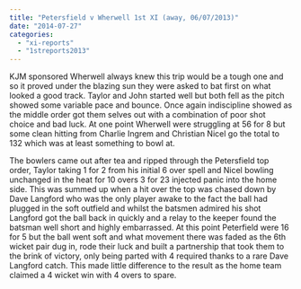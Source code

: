 ```yaml
---
title: "Petersfield v Wherwell 1st XI (away, 06/07/2013)"
date: "2014-07-27"
categories: 
  - "xi-reports"
  - "1streports2013"
---
```


KJM sponsored Wherwell always knew this trip would be a tough one and so it proved under the blazing sun they were asked to bat first on what looked a good track. Taylor and John started well but both fell as the pitch showed some variable pace and bounce. Once again indiscipline showed as the middle order got them selves out with a combination of poor shot choice and bad luck. At one point Wherwell were struggling at 56 for 8 but some clean hitting from Charlie Ingrem and Christian Nicel go the total to 132 which was at least something to bowl at.

The bowlers came out after tea and ripped through the Petersfield top order, Taylor taking 1 for 2 from his initial 6 over spell and Nicel bowling unchanged in the heat for 10 overs 3 for 23 injected panic into the home side. This was summed up when a hit over the top was chased down by Dave Langford who was the only player awake to the fact the ball had plugged in the soft outfield and whilst the batsmen admired his shot Langford got the ball back in quickly and a relay to the keeper found the batsman well short and highly embarrassed. At this point Peterfield were 16 for 5 but the ball went soft and what movement there was faded as the 6th wicket pair dug in, rode their luck and built a partnership that took them to the brink of victory, only being parted with 4 required thanks to a rare Dave Langford catch. This made little difference to the result as the home team claimed a 4 wicket win with 4 overs to spare.
